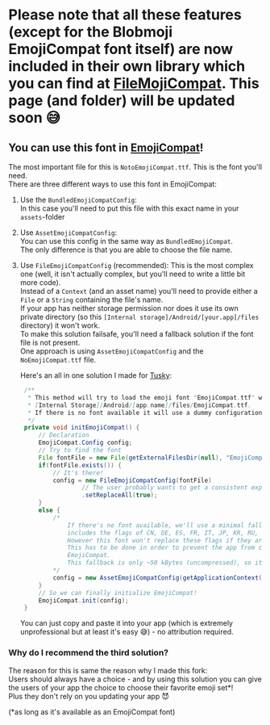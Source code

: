 # Please note that all these features (except for the Blobmoji EmojiCompat font itself) are now included in their own library which you can find at [FileMojiCompat](https://github.com/C1710/FilemojiCompat). This page (and folder) will be updated soon :sweat_smile:
## You can use this font in [EmojiCompat](https://developer.android.com/guide/topics/ui/look-and-feel/emoji-compat.html)!
The most important file for this is `NotoEmojiCompat.ttf`. This is the font you'll need.  
There are three different ways to use this font in EmojiCompat:  
1. Use the `BundledEmojiCompatConfig`:  
   In this case you'll need to put this file with this exact name in your `assets`-folder
2. Use `AssetEmojiCompatConfig`:  
   You can use this config in the same way as `BundledEmojiCompat`.  
   The only difference is that you are able to choose the file name.
3. Use `FileEmojiCompatConfig` (recommended):
   This is the most complex one (well, it isn't actually complex, but you'll need to write a little bit more code).  
   Instead of a `Context` (and an asset name) you'll need to provide either a `File` or a `String` containing the file's name.  
   If your app has neither storage permission nor does it use its own private directory (so this `[Internal storage]/Android/[your.app]/files` directory) it won't work.  
   To make this solution failsafe, you'll need a fallback solution if the font file is not present.  
   One approach is using `AssetEmojiCompatConfig` and the `NoEmojiCompat.ttf` file.  

   Here's an all in one solution I made for [Tusky](https://github.com/tuskyapp/Tusky/pull/600):
   ```java
    /**
     * This method will try to load the emoji font "EmojiCompat.ttf" which should be located at
     * [Internal Storage]/Android/[app.name]/files/EmojiCompat.ttf.
     * If there is no font available it will use a dummy configuration to prevent crashing the app.
     */
    private void initEmojiCompat() {
        // Declaration
        EmojiCompat.Config config;
        // Try to find the font
        File fontFile = new File(getExternalFilesDir(null), "EmojiCompat.ttf");
        if(fontFile.exists()) {
            // It's there!
            config = new FileEmojiCompatConfig(fontFile)
                    // The user probably wants to get a consistent experience
                    .setReplaceAll(true);
        }
        else {
            /*
                If there's no font available, we'll use a minimal fallback font which only
                includes the flags of CN, DE, ES, FR, IT, JP, KR, RU, US.
                However this font won't replace these flags if they are present (which should be the case).
                This has to be done in order to prevent the app from crashing because of an unitialized
                EmojiCompat.
                This fallback is only ~50 kBytes (uncompressed), so it won't add too much bloat.
            */
            config = new AssetEmojiCompatConfig(getApplicationContext(), "NoEmojiCompat.ttf");
        }
        // So we can finally initialize EmojiCompat!
        EmojiCompat.init(config);
    }
   ```
   You can just copy and paste it into your app (which is extremely unprofessional but at least it's easy :sweat_smile:) - no attribution required.

### Why do I recommend the third solution?
The reason for this is same the reason why I made this fork:  
Users should always have a choice - and by using this solution you can give the users of your app the choice to choose their favorite emoji set*!  
Plus they don't rely on you updating your app :smiling_imp:

(*as long as it's available as an EmojiCompat font) 
